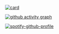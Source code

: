 
<!-- <summary>Profile visitors</summary> -->
<!--  <a href="https://github.com/DenverCoder1/github-readme-streak-stats">
        <img height=180em src="https://github-readme-streak-stats.herokuapp.com/?user=vinicius-lima-melo&theme=midnight-purple&hide_border=true" alt="streak stats"/>
    </a> -->

<!-- <p align="center">:round_pushpin: Profile visitors</p>
<div align="center">
    <img alt="visitors counter" src="https://profile-counter.glitch.me/vinicius-lima-melo/count.svg">
</div> -->




[![card](https://github-readme-stats.vercel.app/api?username=vinicius-lima-melo&theme=radical&title_color=00DDF5&text_color=00DDF5&show_icons=true&icon_color=098795&border_color=00DDF5&bg_color=0D1117&count_private=true)](https://github.com/vinicius-lima-melo/)


<a href="https://github.com/ashutosh00710/github-readme-activity-graph">
    <img alt="github activity graph" src="https://activity-graph.herokuapp.com/graph?username=vinicius-lima-melo&area=true&hide_border=true&bg_color=0D1117&line=00DDF5&point=00DDF5&color=00DDF5&area_color=00ddf570">
</a>



<br/>  

 [![spotify-github-profile](https://spotify-github-profile.vercel.app/api/view?uid=313sdjpc2346zkyfty5ambfw4r54&cover_image=true&theme=novatorem&bar_color=00DDF5&bar_color_cover=false&title_color=00DDF5)](https://spotify-github-profile.vercel.app/api/view?uid=313sdjpc2346zkyfty5ambfw4r54&redirect=true)

